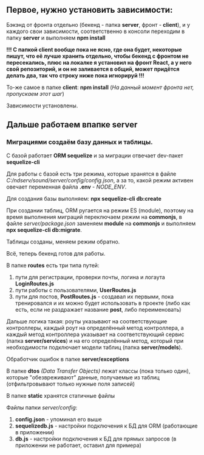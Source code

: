 ## Первое, нужно установить зависимости:

Бэкэнд от фронта отдельно (бекенд - папка **server**, фронт - **client**), и у каждого свои зависимости,
соответственно в консоли переходим в папку **server** и выполняем **npm install**

**!!! С папкой client вообще пока не ясно, где она будет, некоторые пишут, что её лучше хранить отдельно,
чтобы бекенд с фронтом не пересекались, плюс на локалке я установил на фронт React, а у него свой репозиторий, и он не заливается в общий,
может придётся делать два, так что строку ниже пока игнорируй !!!**

То-же самое в папке **client**: **npm install** (*На данный момент фронта нет, пропускаем этот шаг*)

Зависимости установлены.

## Дальше работаем впапке server
### Миграциями создаём базу данных и таблицы.

С базой работает **ORM sequelize** и за миграции отвечает dev-пакет **sequelize-cli**

Для работы с базой есть три режима, которые хранятся в файле *C:/ndserv/sound/server/config/config.json*,
а за то, какой режим активен овечает переменная файла **.env** - *NODE_ENV*.

Для создания базы выполняем: **npx sequelize-cli db:create**

При создании таблиц, ORM ругается на режим ES (module), поэтому на время выполнения миграций переключаем режим на **commonjs**,
в файле *server/package.json* заменяем **module** на **commonjs**
и выполняем **npx sequelize-cli db:migrate**. 

Таблицы созданы, меняем режим обратно.

Всё, теперь бекенд готов для работы.


В папке **routes** есть три типа путей:
1. пути для регистрации, проверки почты, логина и логаута **LoginRoutes.js**
2. пути работы с пользователями, **UserRoutes.js**
3. пути для постов, **PostRoutes.js** - создавал их первыми, пока тренировался и их можно будет использовать в проекте (либо как есть, если не раздражает название **post**, либо переименовать)

Дальше логика такая:
	роуты указывают на соответствующие контроллеры, каждый роут на определённый метод контроллера,
	а каждый метод контроллера указывает на соответствующий сервис (папка **server/services**) и на его определённый метод,
	который при необходимости подключает модели таблиц (папка **server/models**).


Обработчик ошибок в папке **server/exceptions**

В папке **dtos** *(Data Transfer Objects)* лежат классы (пока только один), которые "обезвреживают" данные, получаемые из таблиц (отфильтровывают только нужные поля записей)

В папке **static** хранятся статичные файлы

Файлы папки *server/config*:
1. **config.json** - упоминал его выше
2. **sequelizedb.js** - настройки подключения к БД для ORM (работающие в приложении)
3. **db.js** - настройки подключения к БД для прямых запросов (в приложении не работает, оставил для примера)
